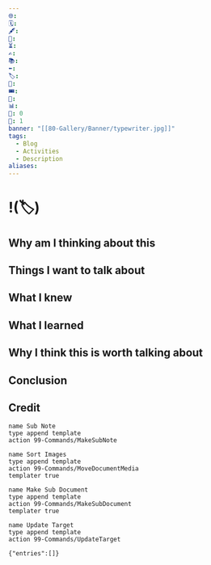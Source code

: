 ```yaml
---
🌐: 
🗓️: 
🖋️: 
🏁: 
⏳: 
✍️: 
📚: 
⬅️: 
🏷️: 
🎫: 
🎟️: 
🔖: 
📊: 
🏹: 0
🎯: 1
banner: "[[80-Gallery/Banner/typewriter.jpg]]"
tags:
  - Blog
  - Activities
  - Description
aliases:
---
```

# !(🏷️)



## Why am I thinking about this

## Things I want to talk about

## What I knew

## What I learned

## Why I think this is worth talking about

## Conclusion

## Credit

```button
name Sub Note
type append template
action 99-Commands/MakeSubNote
```
```button
name Sort Images
type append template
action 99-Commands/MoveDocumentMedia
templater true
```
```button
name Make Sub Document
type append template
action 99-Commands/MakeSubDocument
templater true
```
```button
name Update Target
type append template
action 99-Commands/UpdateTarget
```

```timekeep
{"entries":[]}
```